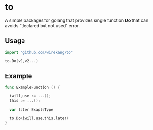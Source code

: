 # to

A simple packages for golang that provides single function **Do** that can avoids "declared but not used" error.

## Usage

```go
import "github.com/wirekang/to"

to.Do(v1,v2...)

```

## Example

```go
func ExampleFunction () {

  iwill,use := ...();
  this := ...();

  var later ExapleType

  to.Do(iwill,use,this,later)
}
```
